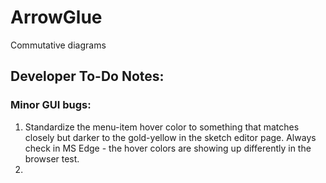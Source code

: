 # ArrowGlue
Commutative diagrams

## Developer To-Do Notes:

### Minor GUI bugs:
1. Standardize the menu-item hover color to something that matches closely
 but darker to the gold-yellow in the sketch editor page.  Always check
 in MS Edge - the hover colors are showing up differently in the browser test.
2. 